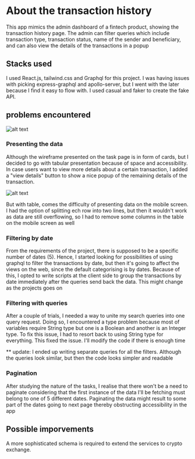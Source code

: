 # About the transaction history
This app mimics the admin dashboard  of a fintech product, showing the transaction history page. The admin can filter queries which include transaction type, transaction status, name of the sender and beneficiary, and can also view the details of the transactions in a popup 

## Stacks used
I used React.js, tailwind.css and Graphql for this project. I was having issues with picking express-graphql and apollo-server, but I went with the later because I find it easy to flow with. I used casual and faker to create the fake API.

## problems encountered
![alt text](https://github.com/ddMuyi/transactionhistory/tree/master/client/src/assets/main.jpg)

### Presenting the data
Although the wireframe presented on the task page is in form of cards, but I decided to go with tabular presentation because of space and accessibility. In case users want to view more details about a certain transaction, I added a "view details" button to show a nice popup of the remaining details of the transaction.

![alt text](https://github.com/ddMuyi/transactionhistory/tree/master/client/src/assets/details.jpg)

But with table, comes the difficulty of presenting data on the mobile screen. I had the option of splitting ech row into two lines, but then it wouldn't work as data are still overflowing, so I had to remove some columns in the table on the mobile screen as well


### Filtering by date
From the requirements of the project, there is supposed to be a specific number of dates (5). Hence, I started looking for possibilities of using graphql to filter the transactions by date, but then it's going to affect the views on the web, since the default categorising is by dates. Because of this, I opted to write scripts at the client side to group the transactions by date immediately after the queries send back the data. This might change as the projects goes on

### Filtering with queries
After a couple of trials, I needed a way to unite my search queries into one query request. Doing so, I encountered a type problem because most of variables require String type but one is a Boolean and another is an Integer type. To fix this issue, I had to resort back to using String type for everything. This fixed the issue. I'll modify the code if there is enough time

** update: I ended up writing separate queries for all the filters. Although the queries look similar, but then the code looks simpler and readable

### Pagination
After studying the nature of the tasks, I realise that there won't be a need to paginate considering that the first instance of the data I'll be fetching must belong to one of 5 different dates. Paginating the data might result to some part of the dates going to next page thereby obstructing accessibility in the app


## Possible imporvements
A more sophisticated schema is required to extend the services to crypto exchange.


